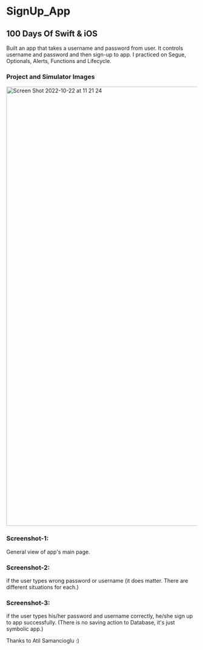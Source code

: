 # SignUp_App

## 100 Days Of Swift & iOS

Built an app that takes a username and password from user. It controls username and password and then sign-up to app.
I practiced on Segue, Optionals, Alerts, Functions and Lifecycle.

### Project and Simulator Images

<img width="1158" alt="Screen Shot 2022-10-22 at 11 21 24" src="https://user-images.githubusercontent.com/79938189/197328866-529bf634-ce56-4bdd-96e0-1054e939b60b.png">

### Screenshot-1: 
General view of app's main page.

### Screenshot-2: 
if the user types wrong password or username (it does matter. There are different situations for each.)

### Screenshot-3:
if the user types his/her password and username correctly, he/she sign up to app successfully. (There is no saving action to Database, it's just symbolic app.)


Thanks to Atil Samancioglu :)
